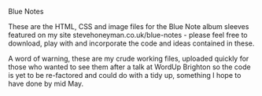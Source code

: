 Blue Notes

These are the HTML, CSS and image files for the Blue Note album sleeves featured on my site stevehoneyman.co.uk/blue-notes - please feel free to download, play with and incorporate the code and ideas contained in these. 

A word of warning, these are my crude working files, uploaded quickly for those who wanted to see them after a talk at WordUp Brighton so the code is yet to be re-factored and could do with a tidy up, something I hope to have done by mid May.  

